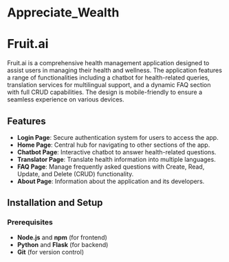 # Appreciate_Wealth
# Fruit.ai

Fruit.ai is a comprehensive health management application designed to assist users in managing their health and wellness. The application features a range of functionalities including a chatbot for health-related queries, translation services for multilingual support, and a dynamic FAQ section with full CRUD capabilities. The design is mobile-friendly to ensure a seamless experience on various devices.

## Features

- **Login Page**: Secure authentication system for users to access the app.
- **Home Page**: Central hub for navigating to other sections of the app.
- **Chatbot Page**: Interactive chatbot to answer health-related questions.
- **Translator Page**: Translate health information into multiple languages.
- **FAQ Page**: Manage frequently asked questions with Create, Read, Update, and Delete (CRUD) functionality.
- **About Page**: Information about the application and its developers.

## Installation and Setup

### Prerequisites

- **Node.js** and **npm** (for frontend)
- **Python** and **Flask** (for backend)
- **Git** (for version control)
